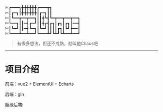 ✄┏━━━┓╋╋╋╋╋╋┏━━━┳┓                                                              
✄┃┏━┓┃╋╋╋╋╋╋┃┏━┓┃┃                                                             
✄┃┗━━┳━━┳━━┓┃┃╋┗┫┗━┳━━┳━━┳━━┓                                                           
✄┗━━┓┃┃━┫┏━┛┃┃╋┏┫┏┓┃┏┓┃┏┓┃━━┫                                                             
✄┃┗━┛┃┃━┫┗━┓┃┗━┛┃┃┃┃┏┓┃┗┛┣━━┃                                                             
✄┗━━━┻━━┻━━┛┗━━━┻┛┗┻┛┗┻━━┻━━┛                                                             


> 有很多想法，但还不成熟，就叫他Chaos吧
---

# 项目介绍

前端：vue2 + ElementUI + Echarts

后端：gin

超级后端: 
###
